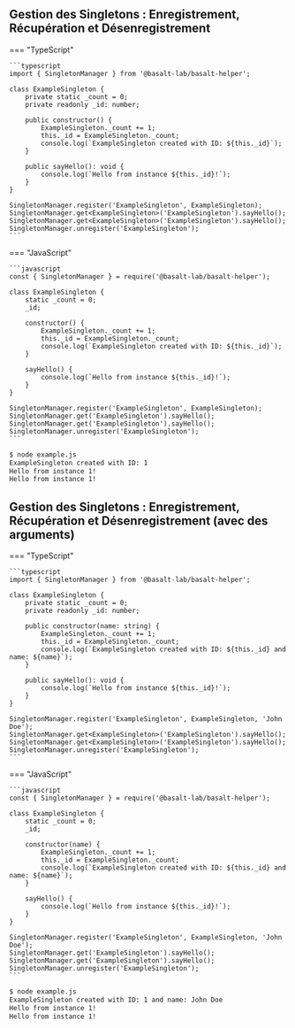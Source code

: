 ## **Gestion des Singletons : Enregistrement, Récupération et Désenregistrement**

=== "TypeScript"

    ```typescript
    import { SingletonManager } from '@basalt-lab/basalt-helper';

    class ExampleSingleton {
        private static _count = 0;
        private readonly _id: number;
        
        public constructor() {
            ExampleSingleton._count += 1;
            this._id = ExampleSingleton._count;
            console.log(`ExampleSingleton created with ID: ${this._id}`);
        }

        public sayHello(): void {
            console.log(`Hello from instance ${this._id}!`);
        }
    }

    SingletonManager.register('ExampleSingleton', ExampleSingleton);
    SingletonManager.get<ExampleSingleton>('ExampleSingleton').sayHello();
    SingletonManager.get<ExampleSingleton>('ExampleSingleton').sayHello();
    SingletonManager.unregister('ExampleSingleton');
    ```

=== "JavaScript"

    ```javascript
    const { SingletonManager } = require('@basalt-lab/basalt-helper');

    class ExampleSingleton {
        static _count = 0;
        _id;
        
        constructor() {
            ExampleSingleton._count += 1;
            this._id = ExampleSingleton._count;
            console.log(`ExampleSingleton created with ID: ${this._id}`);
        }

        sayHello() {
            console.log(`Hello from instance ${this._id}!`);
        }
    }

    SingletonManager.register('ExampleSingleton', ExampleSingleton);
    SingletonManager.get('ExampleSingleton').sayHello();
    SingletonManager.get('ExampleSingleton').sayHello();
    SingletonManager.unregister('ExampleSingleton');
    ```


<!-- termynal -->

```bash
$ node example.js
ExampleSingleton created with ID: 1
Hello from instance 1!
Hello from instance 1!
```

## **Gestion des Singletons : Enregistrement, Récupération et Désenregistrement (avec des arguments)**

=== "TypeScript"

    ```typescript
    import { SingletonManager } from '@basalt-lab/basalt-helper';

    class ExampleSingleton {
        private static _count = 0;
        private readonly _id: number;
        
        public constructor(name: string) {
            ExampleSingleton._count += 1;
            this._id = ExampleSingleton._count;
            console.log(`ExampleSingleton created with ID: ${this._id} and name: ${name}`);
        }

        public sayHello(): void {
            console.log(`Hello from instance ${this._id}!`);
        }
    }

    SingletonManager.register('ExampleSingleton', ExampleSingleton, 'John Doe');
    SingletonManager.get<ExampleSingleton>('ExampleSingleton').sayHello();
    SingletonManager.get<ExampleSingleton>('ExampleSingleton').sayHello();
    SingletonManager.unregister('ExampleSingleton');
    ```

=== "JavaScript"

    ```javascript
    const { SingletonManager } = require('@basalt-lab/basalt-helper');

    class ExampleSingleton {
        static _count = 0;
        _id;
        
        constructor(name) {
            ExampleSingleton._count += 1;
            this._id = ExampleSingleton._count;
            console.log(`ExampleSingleton created with ID: ${this._id} and name: ${name}`);
        }

        sayHello() {
            console.log(`Hello from instance ${this._id}!`);
        }
    }

    SingletonManager.register('ExampleSingleton', ExampleSingleton, 'John Doe');
    SingletonManager.get('ExampleSingleton').sayHello();
    SingletonManager.get('ExampleSingleton').sayHello();
    SingletonManager.unregister('ExampleSingleton');
    ```

<!-- termynal -->

```bash
$ node example.js
ExampleSingleton created with ID: 1 and name: John Doe
Hello from instance 1!
Hello from instance 1!
```

<script data-name="BMC-Widget"
    data-cfasync="false"
    src="https://cdnjs.buymeacoffee.com/1.0.0/widget.prod.min.js"
    data-id="necrelox"
    data-description="Support me on Buy me a coffee!"
    data-message="Merci de votre visite!"
    data-color="#5F7FFF"
    data-position="Right"
    data-x_margin="18"
    data-y_margin="22" />
